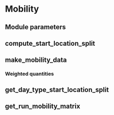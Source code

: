 # Mobility


## Module parameters


## compute_start_location_split


## make_mobility_data
### Weighted quantities

## get_day_type_start_location_split

## get_run_mobility_matrix